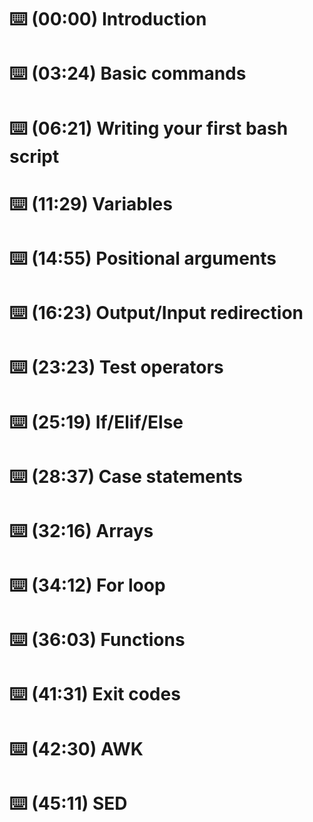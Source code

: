 # ⌨️ (00:00) Introduction
# ⌨️ (03:24) Basic commands
# ⌨️ (06:21) Writing your first bash script
# ⌨️ (11:29) Variables
# ⌨️ (14:55) Positional arguments
# ⌨️ (16:23) Output/Input redirection
# ⌨️ (23:23) Test operators
# ⌨️ (25:19) If/Elif/Else
# ⌨️ (28:37) Case statements
# ⌨️ (32:16) Arrays
# ⌨️ (34:12) For loop
# ⌨️ (36:03) Functions
# ⌨️ (41:31) Exit codes
# ⌨️ (42:30) AWK
# ⌨️ (45:11) SED